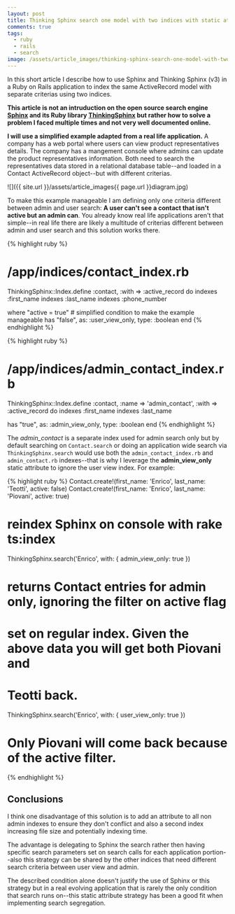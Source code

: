 ```yaml
---
layout: post
title: Thinking Sphinx search one model with two indices with static attributes
comments: true
tags:
  - ruby
  - rails
  - search
image: /assets/article_images/thinking-sphinx-search-one-model-with-two-indices-with-static-attributes/hero.jpg
---
```


In this short article I describe how to use Sphinx and Thinking Sphinx (v3) in a Ruby on Rails application to index the same ActiveRecord model with separate criterias using two indices.

**This article is not an intruduction on the open source search engine [Sphinx](http://sphinxsearch.com/) and its Ruby library [ThinkingSphinx](http://freelancing-gods.com/thinking-sphinx/) but rather how to solve a problem I faced multiple times and not very well documented online.**

**I will use a simplified example adapted from a real life application.** A company has a web portal where users can view product representatives details. The company has a mangement console where admins can update the product representatives information. Both need to search the representatives data stored in a relational database table--and loaded in a Contact ActiveRecord object--but with different criterias.

![]({{ site.url }}/assets/article_images{{ page.url }}diagram.jpg)

To make this example manageable I am defining only one criteria different between admin and user search: **A user can't see a contact that isn't active but an admin can**. You already know real life applications aren't that simple--in real life there are likely a multitude of criterias different between admin and user search and this solution works there.

{% highlight ruby %}
# /app/indices/contact_index.rb
ThinkingSphinx::Index.define :contact, :with => :active_record do
  indexes :first_name
  indexes :last_name
  indexes :phone_number

  where "active = true" # simplified condition to make the example manageable
  has "false", as: :user_view_only, type: :boolean
end
{% endhighlight %}

{% highlight ruby %}
# /app/indices/admin_contact_index.rb
ThinkingSphinx::Index.define :contact, :name => 'admin_contact', :with => :active_record do
  indexes :first_name
  indexes :last_name

  has "true", as: :admin_view_only, type: :boolean
end
{% endhighlight %}

The *admin_contact* is a separate index used for admin search only but by default searching on `Contact.search` or doing an application wide search via `ThinkingSphinx.search` would use both the `admin_contact_index.rb` and `admin_contact.rb` indexes--that is why I leverage the **admin_view_only** static attribute to ignore the user view index. For example:

{% highlight ruby %}
Contact.create!(first_name: 'Enrico', last_name: 'Teotti', active: false)
Contact.create!(first_name: 'Enrico', last_name: 'Piovani', active: true)

# reindex Sphinx on console with rake ts:index
ThinkingSphinx.search('Enrico', with: { admin_view_only: true })
# returns Contact entries for admin only, ignoring the filter on active flag
# set on regular index. Given the above data you will get both Piovani and
# Teotti back.
 
ThinkingSphinx.search('Enrico', with: { user_view_only: true })
# Only Piovani will come back because of the active filter.
{% endhighlight %}

## Conclusions

I think one disadvantage of this solution is to add an attribute to all non admin indexes to ensure they don't conflict and also a second index increasing file size and potentially indexing time.

The advantage is delegating to Sphinx the search rather then having specific search parameters set on search calls for each application portion--also this strategy can be shared by the other indices that need different search criteria between user view and admin.

The described condition alone doesn't justify the use of Sphinx or this strategy but in a real evolving application that is rarely the only condition that search runs on--this static attribute strategy has been a good fit when implementing search segregation.
